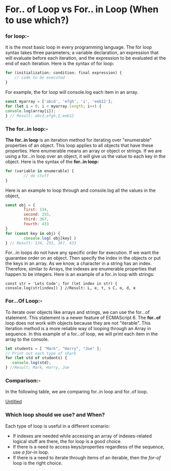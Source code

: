 # For.. of Loop vs For.. in Loop (When to use which?)

### for loop:-

It is the most basic loop in every programming language. The for loop syntax takes three parameters; a variable declaration, an expression that will evaluate before each iteration, and the expression to be evaluated at the end of each iteration. Here is the syntax of for loop:

```jsx
for (initialization; condition; final expression) {
    // code to be executed
}
```

For example, the for loop will console.log each item in an array.

```jsx
const myarray = ['abcd', 'efgh', 'i', 'eeb12'];
for (let i = 0; i < myarray.length; i++) {
console.log(array[i]);
} // Result: abcd,efgh,I,eeb12
```

### The for..in loop:-

**The for..in loop** is an iteration method for iterating over "enumerable" properties of an object. This loop applies to all objects that have these properties. Here enumerable means an array or object or strings. If we are using a for…in loop over an object, it will give us the value to each key in the object. Here is the syntax of the **for..in loop:**

```jsx
for (variable in enumerable) {
        // do stuff
}
```

Here is an example to loop through and console.log all the values in the object,

```jsx
const obj = {
        first: 134,
        second: 255,
        third: 367,
        fourth: 433
}
for (const key in obj) {
        console.log( obj[key] )
} // Result: 134, 255, 367, 433
```

For…in loops do not have any specific order for execution. If we want the guarantee order on an object. Then specify the index in the objects or put the keys in an array. As we know, a character in a string has an index. Therefore, similar to Arrays, the indexes are enumerable properties that happen to be integers. Here is an example of a for..in loop with strings:

`const str = 'Lets Code';
for (let index in str) {
console.log(str[index])
} //Result: L, e, t, s C, o, d, e`

### For…Of Loop:-

To iterate over objects like arrays and strings, we can use the for...of statement. This statement is a newer feature of ECMAScript 6. The **for..of** loop does not work with objects because they are not "iterable". This iteration method is a more reliable way of looping through an Array in sequence. In this example of a for...of loop, we will print each item in the array to the console.

```jsx
let students = [ "Mark", "Harry", "Joe" ];
// Print out each type of shark
for (let std of students) {
   console.log(std);
} //Result: Mark, Harry, Joe
```

### Comparison:-

In the following table, we are comparing for..in loop and for..of loop.

[Untitled](For%20of%20Loop%20vs%20For%20in%20Loop%20(When%20to%20use%20which%20)%20fa0a023f33fe41c0b3ce46918c39250e/Untitled%20Database%209faa1917c9ce40a3b77414a0d145fbf7.md)

### Which loop should we use? and When?

Each type of loop is useful in a different scenario:

- If indexes are needed while accessing an array of indexes-related logical stuff are there, the for loop is a good choice.
- If there is a need to access keys/properties regardless of the sequence, use *a for-in* loop.
- If there is a need to iterate through items of an iterable, then the *for-of* loop is the right choice.